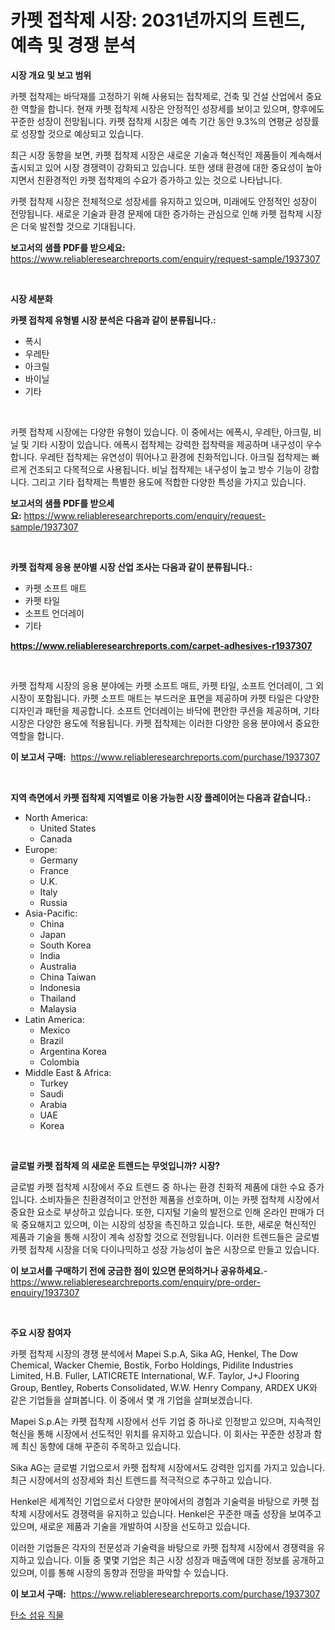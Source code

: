 <p><h1>카펫 접착제 시장: 2031년까지의 트렌드, 예측 및 경쟁 분석</h1></p><p><strong>시장 개요 및 보고 범위</strong></p>
<p><p>카펫 접착제는 바닥재를 고정하기 위해 사용되는 접착제로, 건축 및 건설 산업에서 중요한 역할을 합니다. 현재 카펫 접착제 시장은 안정적인 성장세를 보이고 있으며, 향후에도 꾸준한 성장이 전망됩니다. 카펫 접착제 시장은 예측 기간 동안 9.3%의 연평균 성장률로 성장할 것으로 예상되고 있습니다.</p><p>최근 시장 동향을 보면, 카펫 접착제 시장은 새로운 기술과 혁신적인 제품들이 계속해서 출시되고 있어 시장 경쟁력이 강화되고 있습니다. 또한 생태 환경에 대한 중요성이 높아지면서 친환경적인 카펫 접착제의 수요가 증가하고 있는 것으로 나타납니다.</p><p>카펫 접착제 시장은 전체적으로 성장세를 유지하고 있으며, 미래에도 안정적인 성장이 전망됩니다. 새로운 기술과 환경 문제에 대한 증가하는 관심으로 인해 카펫 접착제 시장은 더욱 발전할 것으로 기대됩니다.</p></p>
<p><strong>보고서의 샘플 PDF를 받으세요:</strong> <a href="https://www.reliableresearchreports.com/enquiry/request-sample/1937307">https://www.reliableresearchreports.com/enquiry/request-sample/1937307</a></p>
<p>&nbsp;</p>
<p><strong>시장 세분화</strong></p>
<p><strong>카펫 접착제 유형별 시장 분석은 다음과 같이 분류됩니다.:</strong></p>
<p><ul><li>폭시</li><li>우레탄</li><li>아크릴</li><li>바이닐</li><li>기타</li></ul></p>
<p>&nbsp;</p>
<p><p>카펫 접착제 시장에는 다양한 유형이 있습니다. 이 중에서는 에폭시, 우레탄, 아크릴, 비닐 및 기타 시장이 있습니다. 에폭시 접착제는 강력한 접착력을 제공하며 내구성이 우수합니다. 우레탄 접착제는 유연성이 뛰어나고 환경에 친화적입니다. 아크릴 접착제는 빠르게 건조되고 다목적으로 사용됩니다. 비닐 접착제는 내구성이 높고 방수 기능이 강합니다. 그리고 기타 접착제는 특별한 용도에 적합한 다양한 특성을 가지고 있습니다.</p></p>
<p><strong>보고서의 샘플 PDF를 받으세요:</strong>&nbsp;<a href="https://www.reliableresearchreports.com/enquiry/request-sample/1937307">https://www.reliableresearchreports.com/enquiry/request-sample/1937307</a></p>
<p>&nbsp;</p>
<p><strong> 카펫 접착제 응용 분야별 시장 산업 조사는 다음과 같이 분류됩니다.:</strong></p>
<p><ul><li>카펫 소프트 매트</li><li>카펫 타일</li><li>소프트 언더레이</li><li>기타</li></ul></p>
<p><strong><a href="https://www.reliableresearchreports.com/carpet-adhesives-r1937307">https://www.reliableresearchreports.com/carpet-adhesives-r1937307</a></strong></p>
<p>&nbsp;</p>
<p><p>카펫 접착제 시장의 응용 분야에는 카펫 소프트 매트, 카펫 타일, 소프트 언더레이, 그 외 시장이 포함됩니다. 카펫 소프트 매트는 부드러운 표면을 제공하며 카펫 타일은 다양한 디자인과 패턴을 제공합니다. 소프트 언더레이는 바닥에 편안한 쿠션을 제공하며, 기타 시장은 다양한 용도에 적용됩니다. 카펫 접착제는 이러한 다양한 응용 분야에서 중요한 역할을 합니다.</p></p>
<p><strong>이 보고서 구매:</strong>&nbsp; <a href="https://www.reliableresearchreports.com/purchase/1937307">https://www.reliableresearchreports.com/purchase/1937307</a></p>
<p>&nbsp;</p>
<p><strong>지역 측면에서 카펫 접착제 지역별로 이용 가능한 시장 플레이어는 다음과 같습니다.:</strong></p>
<p><ul>
    <li>
        North America:
        <ul>
            <li>United States</li>
            <li>Canada</li>
        </ul>
    </li>
    <li>
        Europe:
        <ul>
            <li>Germany</li>
            <li>France</li>
            <li>U.K.</li>
            <li>Italy</li>
            <li>Russia</li>
        </ul>
    </li>
    <li>
        Asia-Pacific:
        <ul>
            <li>China</li>
            <li>Japan</li>
            <li>South Korea</li>
            <li>India</li>
            <li>Australia</li>
            <li>China Taiwan</li>
            <li>Indonesia</li>
            <li>Thailand</li>
            <li>Malaysia</li>
        </ul>
    </li>
    <li>
        Latin America:
        <ul>
            <li>Mexico</li>
            <li>Brazil</li>
            <li>Argentina Korea</li>
            <li>Colombia</li>
        </ul>
    </li>
    <li>
        Middle East & Africa:
        <ul>
            <li>Turkey</li>
            <li>Saudi</li>
            <li>Arabia</li>
            <li>UAE</li>
            <li>Korea</li>
        </ul>
    </li>
    </ul></p>
<p>&nbsp;</p>
<p><strong>글로벌 카펫 접착제 의 새로운 트렌드는 무엇입니까? 시장?</strong></p>
<p><p>글로벌 카펫 접착제 시장에서 주요 트렌드 중 하나는 환경 친화적 제품에 대한 수요 증가입니다. 소비자들은 친환경적이고 안전한 제품을 선호하며, 이는 카펫 접착제 시장에서 중요한 요소로 부상하고 있습니다. 또한, 디지털 기술의 발전으로 인해 온라인 판매가 더욱 중요해지고 있으며, 이는 시장의 성장을 촉진하고 있습니다. 또한, 새로운 혁신적인 제품과 기술을 통해 시장이 계속 성장할 것으로 전망됩니다. 이러한 트렌드들은 글로벌 카펫 접착제 시장을 더욱 다이나믹하고 성장 가능성이 높은 시장으로 만들고 있습니다.</p></p>
<p><strong>이 보고서를 구매하기 전에 궁금한 점이 있으면 문의하거나 공유하세요.</strong>- <a href="https://www.reliableresearchreports.com/enquiry/pre-order-enquiry/1937307">https://www.reliableresearchreports.com/enquiry/pre-order-enquiry/1937307</a></p>
<p>&nbsp;</p>
<p><strong>주요 시장 참여자</strong></p>
<p><p>카펫 접착제 시장의 경쟁 분석에서 Mapei S.p.A, Sika AG, Henkel, The Dow Chemical, Wacker Chemie, Bostik, Forbo Holdings, Pidilite Industries Limited, H.B. Fuller, LATICRETE International, W.F. Taylor, J+J Flooring Group, Bentley, Roberts Consolidated, W.W. Henry Company, ARDEX UK와 같은 기업들을 살펴봅니다. 이 중에서 몇 개 기업을 살펴보겠습니다.</p><p>Mapei S.p.A는 카펫 접착제 시장에서 선두 기업 중 하나로 인정받고 있으며, 지속적인 혁신을 통해 시장에서 선도적인 위치를 유지하고 있습니다. 이 회사는 꾸준한 성장과 함께 최신 동향에 대해 꾸준히 주목하고 있습니다.</p><p>Sika AG는 글로벌 기업으로서 카펫 접착제 시장에서도 강력한 입지를 가지고 있습니다. 최근 시장에서의 성장세와 최신 트렌드를 적극적으로 추구하고 있습니다.</p><p>Henkel은 세계적인 기업으로서 다양한 분야에서의 경험과 기술력을 바탕으로 카펫 접착제 시장에서도 경쟁력을 유지하고 있습니다. Henkel은 꾸준한 매출 성장을 보여주고 있으며, 새로운 제품과 기술을 개발하여 시장을 선도하고 있습니다.</p><p>이러한 기업들은 각자의 전문성과 기술력을 바탕으로 카펫 접착제 시장에서 경쟁력을 유지하고 있습니다. 이들 중 몇몇 기업은 최근 시장 성장과 매출액에 대한 정보를 공개하고 있으며, 이를 통해 시장의 동향과 전망을 파악할 수 있습니다.</p></p>
<p><strong>이 보고서 구매:</strong>&nbsp;&nbsp;<a href="https://www.reliableresearchreports.com/purchase/1937307">https://www.reliableresearchreports.com/purchase/1937307</a></p>
<p><p><a href="https://github.com/trmesnao7959541/Market-Research-Report-List-1/blob/main/730756224339.md">탄소 섬유 직물</a></p></p>